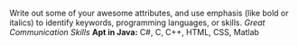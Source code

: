 Write out some of your awesome attributes, and use emphasis (like bold or italics) to identify keywords, programming languages, or skills. 
*Great Communication Skills*
**Apt in Java:** C#, C, C++, HTML, CSS, Matlab 
